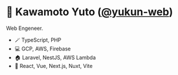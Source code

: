 # 👋 Kawamoto Yuto ([@yukun-web](https://github.com/yukun-web))

Web Engeneer.

* 🪄 TypeScript, PHP
* 💻 GCP, AWS, Firebase
* 🏠 Laravel, NestJS, AWS Lambda
* 🎨 React, Vue, Next.js, Nuxt, Vite

